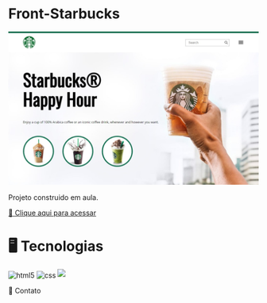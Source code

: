 # Front-Starbucks

![preview](./.github/Preview.jpeg)

Projeto construido em aula.

[🔗 Clique aqui para acessar](https://edmarioo.github.io/Front-Starbucks/)

# 🖥️ Tecnologias

<img align= "center" alt="html5" src="https://img.shields.io/badge/HTML5-E34F26?style=for-the-badge&logo=html5&logoColor=white"/>
<img align= "center" alt="css" src="https://img.shields.io/badge/CSS3-1572B6?style=for-the-badge&logo=css3&logoColor=white"/>

<img src="https://img.shields.io/badge/GitHub-100000?style=for-the-badge&logo=github&logoColor=white">

💙 Contato
